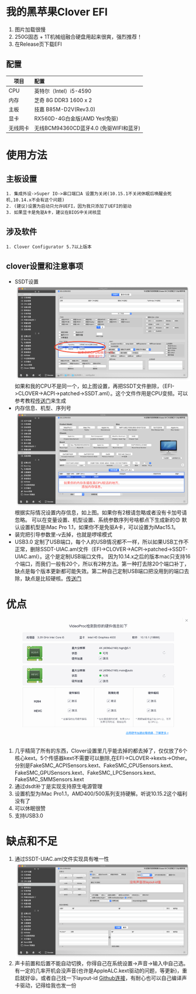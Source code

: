 # 我的黑苹果Clover EFI
1. 图片加载很慢
2. 250G固态 + 1T机械组融合硬盘用起来很爽，强烈推荐！
3. 在Release页下载EFI

## 配置

| 项目        | 配置   |
| --------   | :-----  |
| CPU         | 英特尔（Intel）i5-4590 |
|内存         |芝奇 8G DDR3 1600 x 2|
| 主板        |   技嘉 B85M-D2V(Rev3.0)   |
| 显卡        |    RX560D-4G白金版(AMD Yes!免驱)    |
|无线网卡     |无线BCM94360CD蓝牙4.0 (免驱WIFI和蓝牙)|

# 使用方法

## 主板设置
```
1. 集成外设->Super IO->串口端口A 设置为关闭(10.15.1不关闭休眠后唤醒会死机,10.14.x不会有这个问题)
2. (建议)设置为启动只允许UEFI，因为我只添加了UEFI的驱动
3. 如果显卡是免驱A卡，建议在BIOS中关闭核显
```

## 涉及软件
```
1. Clover Configurator 5.7以上版本
```
## clover设置和注意事项
- SSDT设置
![SSDT](screenshots/ACPI.png)
如果和我的CPU不是同一个，如上图设置，再把SSDT文件删除，（EFI->CLOVER->ACPI->patched->SSDT.aml）。这个文件作用是CPU变频。可以参考教程[传送门](https://zuiyu1818.cn/posts/Hac_Advanced.html)来生成
- 内存信息、机型、序列号
![机型设置](screenshots/SMBIOS.png)
根据实际情况设置内存信息，如上图。如果你有2根请忽略或者没有卡加号请忽略。
可以在变量设置、机型设置、系统参数序列号啥都点下生成新的😊
默认设置机型是iMac Pro 1.1，如果你不是免驱A卡，可以设置为iMac15.1。
- 装完把引导参数里-v去掉，也就是啰嗦模式
- USB3.0
定制了USB端口，每个人的USB情况都不一样，所以如果USB工作不正常，删除SSDT-UIAC.aml文件（EFI->CLOVER->ACPI->patched->SSDT-UIAC.aml）。这个是定制USB端口文件。
因为10.14.x之后的版本mac只支持16个端口，而我们一般有20个，所以有2种方法。第一种打去除20个端口补丁，缺点是每个版本更新都可能失效。第二种自己定制USB端口把没用到的端口去除，缺点是比较硬核。[传送门](https://blog.daliansky.net/Intel-FB-Patcher-tutorial-and-insertion-pose.html)

# 优点
![硬解](screenshots/decode.png)
1. 几乎精简了所有的东西，Clover设置里几乎能去掉的都去掉了，仅仅放了6个核心kext。5个传感器kext不需要可以删除,在EFI->CLOVER->kexts->Other。分别是FakeSMC_ACPISensors.kext、FakeSMC_CPUSensors.kext、FakeSMC_GPUSensors.kext、FakeSMC_LPCSensors.kext、FakeSMC_SMMSensors.kext
2. 通过dsdt补丁是实现支持原生电源管理
3. 设置机型为iMac Pro1.1，AMD400/500系列支持硬解。听说10.15.2这个福利没有了
4. 可以休眠很赞
5. 支持USB3.0

# 缺点和不足
1. 通过SSDT-UIAC.aml文件实现具有唯一性
   ![声卡layout-id](screenshots/devices.png)
2. 声卡前置和后置不能自动切换，你得自己在系统设置->声音->输入中自己选。有一定的几率开机会没声音(也许是AppleALC.kext驱动的问题，等更新)，重启就好😫。或者自己找一下layout-id [Github连接](https://github.com/acidanthera/AppleALC/wiki/Supported-codecs)，有耐心也可以自己编译声卡驱动，记得给我也发一份
